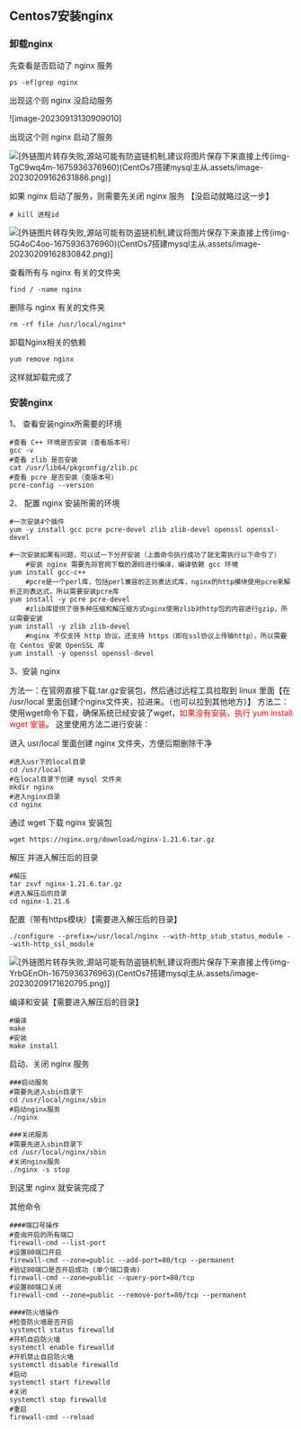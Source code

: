 ## Centos7安装nginx

###   卸载nginx

先查看是否启动了 nginx 服务

```  shell
ps -ef|grep nginx
```

出现这个则 nginx 没启动服务

![image-20230913130909010]

出现这个则 nginx 启动了服务

![[外链图片转存失败,源站可能有防盗链机制,建议将图片保存下来直接上传(img-TgC9wq4m-1675936376960)(CentOs7搭建mysql主从.assets/image-20230209162631886.png)]](https://img-blog.csdnimg.cn/74e4dba70fa04f338ccd95018204605c.png)

如果 nginx 启动了服务，则需要先关闭 nginx 服务 【没启动就略过这一步】

``` shell
# kill 进程id
```

![[外链图片转存失败,源站可能有防盗链机制,建议将图片保存下来直接上传(img-5G4oC4oo-1675936376960)(CentOs7搭建mysql主从.assets/image-20230209162830842.png)]](https://img-blog.csdnimg.cn/cfe17562845141919847744f3598c9b0.png)






查看所有与 nginx 有关的文件夹

``` shell
find / -name nginx
```


删除与 nginx 有关的文件夹

```shell
rm -rf file /usr/local/nginx*
```

卸载Nginx相关的依赖

``` shell
yum remove nginx
```

这样就卸载完成了

### 安装nginx

1、 查看安装nginx所需要的环境

``` shell
#查看 C++ 环境是否安装（查看版本号）
gcc -v
#查看 zlib 是否安装
cat /usr/lib64/pkgconfig/zlib.pc
#查看 pcre 是否安装（查版本号）
pcre-config --version
```

2、 配置 nginx 安装所需的环境

``` shell
#一次安装4个插件
yum -y install gcc pcre pcre-devel zlib zlib-devel openssl openssl-devel
```

``` shell
#一次安装如果有问题，可以试一下分开安装（上面命令执行成功了就无需执行以下命令了）
 	#安装 nginx 需要先将官网下载的源码进行编译，编译依赖 gcc 环境
yum install gcc-c++
 	#pcre是一个perl库，包括perl兼容的正则表达式库，nginx的http模块使用pcre来解析正则表达式，所以需要安装pcre库
yum install -y pcre pcre-devel
 	#zlib库提供了很多种压缩和解压缩方式nginx使用zlib对http包的内容进行gzip，所以需要安装
yum install -y zlib zlib-devel
 	#nginx 不仅支持 http 协议，还支持 https（即在ssl协议上传输http），所以需要在 Centos 安装 OpenSSL 库
yum install -y openssl openssl-devel
```


3、安装 nginx

方法一：在官网直接下载.tar.gz安装包，然后通过远程工具拉取到 linux 里面【在 /usr/local 里面创建个nginx文件夹，拉进来。（也可以拉到其他地方）】
方法二：使用wget命令下载，确保系统已经安装了wget，<font color="red">如果没有安装，执行 yum install wget 安装</font>。
这里使用方法二进行安装：

进入 usr/local 里面创建 nginx 文件夹，方便后期删除干净

``` shell
#进入usr下的local目录
cd /usr/local
#在local目录下创建 mysql 文件夹
mkdir nginx
#进入nginx目录
cd nginx
```




通过 wget 下载 nginx 安装包

``` shell
wget https://nginx.org/download/nginx-1.21.6.tar.gz
```


解压 并进入解压后的目录

``` shell
#解压
tar zxvf nginx-1.21.6.tar.gz
#进入解压后的目录
cd nginx-1.21.6
```


配置（带有https模块）【需要进入解压后的目录】

``` shell
./configure --prefix=/usr/local/nginx --with-http_stub_status_module --with-http_ssl_module
```

![[外链图片转存失败,源站可能有防盗链机制,建议将图片保存下来直接上传(img-YrbGEnOh-1675936376963)(CentOs7搭建mysql主从.assets/image-20230209171620795.png)]](https://img-blog.csdnimg.cn/43cf5eec75d54e1d8dc477ed252ae7a8.png)

编译和安装【需要进入解压后的目录】

``` shell
#编译
make
#安装
make install
```


启动、关闭 nginx 服务

``` shell
###启动服务
#需要先进入sbin目录下
cd /usr/local/nginx/sbin
#启动nginx服务
./nginx

###关闭服务
#需要先进入sbin目录下
cd /usr/local/nginx/sbin
#关闭nginx服务
./nginx -s stop
```


到这里 nginx 就安装完成了

其他命令

``` shell
####端口号操作
#查询开启的所有端口
firewall-cmd --list-port
#设置80端口开启
firewall-cmd --zone=public --add-port=80/tcp --permanent
#验证80端口是否开启成功 (单个端口查询)
firewall-cmd --zone=public --query-port=80/tcp
#设置80端口关闭
firewall-cmd --zone=public --remove-port=80/tcp --permanent

####防火墙操作
#检查防火墙是否开启
systemctl status firewalld
#开机自启防火墙
systemctl enable firewalld
#开机禁止自启防火墙
systemctl disable firewalld
#启动
systemctl start firewalld
#关闭
systemctl stop firewalld
#重启
firewall-cmd --reload
```

